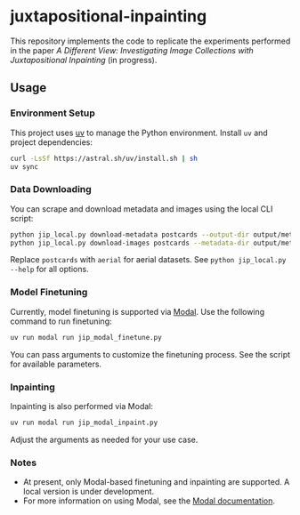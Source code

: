 # juxtapositional-inpainting

This repository implements the code to replicate the experiments performed in the paper *A Different View: Investigating Image Collections with Juxtapositional Inpainting* (in progress).

## Usage

### Environment Setup

This project uses [uv](https://github.com/astral-sh/uv) to manage the Python environment. Install `uv` and project dependencies:

```bash
curl -LsSf https://astral.sh/uv/install.sh | sh
uv sync 
```

### Data Downloading

You can scrape and download metadata and images using the local CLI script:

```bash
python jip_local.py download-metadata postcards --output-dir output/metadata --query Aarhus
python jip_local.py download-images postcards --metadata-dir output/metadata --output-dir output/images
```

Replace `postcards` with `aerial` for aerial datasets. See `python jip_local.py --help` for all options.

### Model Finetuning

Currently, model finetuning is supported via [Modal](https://modal.com/docs/guide). Use the following command to run finetuning:

```bash
uv run modal run jip_modal_finetune.py
```

You can pass arguments to customize the finetuning process. See the script for available parameters.

### Inpainting

Inpainting is also performed via Modal:

```bash
uv run modal run jip_modal_inpaint.py
```

Adjust the arguments as needed for your use case.

### Notes

- At present, only Modal-based finetuning and inpainting are supported. A local version is under development.
- For more information on using Modal, see the [Modal documentation](https://modal.com/docs/guide).
